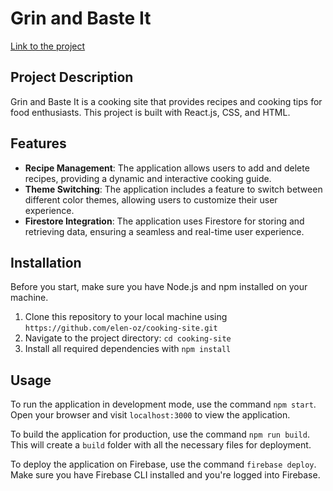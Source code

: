 # Grin and Baste It

[Link to the project](https://cooking-ninja-site-e369e.web.app/)

## Project Description

Grin and Baste It is a cooking site that provides recipes and cooking tips for food enthusiasts. This project is built with React.js, CSS, and HTML.

## Features

- **Recipe Management**: The application allows users to add and delete recipes, providing a dynamic and interactive cooking guide.
- **Theme Switching**: The application includes a feature to switch between different color themes, allowing users to customize their user experience.
- **Firestore Integration**: The application uses Firestore for storing and retrieving data, ensuring a seamless and real-time user experience.

## Installation

Before you start, make sure you have Node.js and npm installed on your machine.

1. Clone this repository to your local machine using `https://github.com/elen-oz/cooking-site.git`
2. Navigate to the project directory: `cd cooking-site`
3. Install all required dependencies with `npm install`

## Usage

To run the application in development mode, use the command `npm start`. Open your browser and visit `localhost:3000` to view the application.

To build the application for production, use the command `npm run build`. This will create a `build` folder with all the necessary files for deployment.

To deploy the application on Firebase, use the command `firebase deploy`. Make sure you have Firebase CLI installed and you're logged into Firebase.
